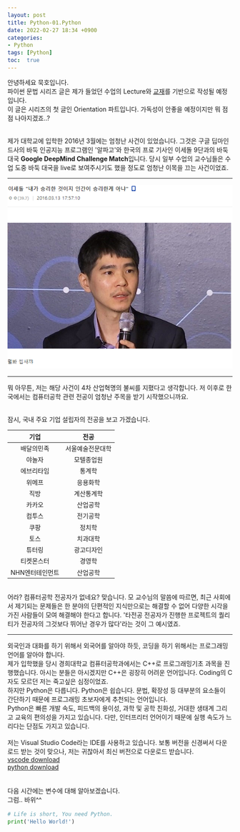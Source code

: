 ```yaml
---
layout: post
title: Python-01.Python 
date: 2022-02-27 18:34 +0900
categories:
- Python
tags: [Python]
toc:  true
---
```


안녕하세요 묵호입니다.<br>
파이썬 문법 시리즈 글은 제가 들었던 수업의 Lecture와 [교재](https://wikidocs.net/book/1)를 기반으로 작성될 예정입니다.<br>
이 글은 시리즈의 첫 글인 Orientation 파트입니다. 가독성이 안좋을 예정이지만 뭐 점점 나아지겠죠..?<br><br>

제가 대학교에 입학한 2016년 3월에는 엄청난 사건이 있었습니다. 그것은 구글 딥마인드사의 바둑 인공지능 프로그램인 '알파고'와 한국의 프로 기사인 이세돌 9단과의 바둑 대국 **Google DeepMind Challenge Match**입니다. 당시 일부 수업의 교수님들은 수업 도중 바둑 대국을 live로 보여주시기도 했을 정도로 엄청난 이목을 끄는 사건이었죠.<br>

---
![뭐요](/assets/img/뭐요.png)

---
뭐 아무튼, 저는 해당 사건이 4차 산업혁명의 불씨를 지폈다고 생각합니다. 저 이후로 한국에서는 컴퓨터공학 관련 전공이 엄청난 주목을 받기 시작했으니까요.<br><br>

잠시, 국내 주요 기업 설립자의 전공을 보고 가겠습니다.<br>

| 기업 | 전공 |
| :---: | :---: |
| 배달의민족 | 서울예술전문대학 |
| 야놀자 | 모텔종업원 |
| 에브리타임 | 통계학 |
| 위메프 | 응용화학 |
| 직방 | 계산통계학 |
| 카카오 | 산업공학 |
| 컴투스 | 전기공학 |
| 쿠팡 | 정치학 |
| 토스 | 치과대학 |
| 튜터링 | 광고디자인 |
| 티켓몬스터 | 경영학 |
| NHN엔터테인먼트 | 산업공학 |

<br>
어라? 컴퓨터공학 전공자가 없네요? 맞습니다. 모 교수님의 말씀에 따르면, 최근 사회에서 제기되는 문제들은 한 분야의 단편적인 지식만으로는 해결할 수 없어 다양한 시각을 가진 사람들이 모여 해결해야 한다고 합니다. '타전공 전공자가 진행한 프로젝트의 퀄리티가 전공자의 그것보다 뛰어난 경우가 많다'라는 것이 그 예시였죠.

---

외국인과 대화를 하기 위해서 외국어를 알아야 하듯, 코딩을 하기 위해서는 프로그래밍 언어를 알아야 합니다.<br>
제가 입학했을 당시 경희대학교 컴퓨터공학과에서는 C++로 프로그래밍기초 과목을 진행했습니다. 아시는 분들은 아시겠지만 C++은 굉장히 어려운 언어입니다. Coding의 C자도 모르던 저는 죽고싶은 심정이었죠.<br>
하지만 Python은 다릅니다. Python은 쉽습니다. 문법, 확장성 등 대부분의 요소들이 간단하기 때문에 프로그래밍 초보자에게 추천되는 언어입니다.<br>
Python은 빠른 개발 속도, 피드백의 용이성, 과학 및 공학 친화성, 거대한 생태계 그리고 교육의 편의성을 가지고 있습니다. 다만, 인터프리터 언어이기 때문에 실행 속도가 느리다는 단점도 가지고 있습니다.
<br><br>
저는 Visual Studio Code라는 IDE를 사용하고 있습니다. 보통 버전을 신경써서 다운로드 받는 것이 맞으나, 저는 귀찮아서 최신 버전으로 다운로드 받습니다.<br>
[vscode download](https://code.visualstudio.com/)<br>
[python download](https://www.python.org/downloads/)<br>
<br><br>
다음 시간에는 변수에 대해 알아보겠습니다.<br>
그럼.. 바위^^<br>

```python
# Life is short, You need Python.
print('Hello World!')
```